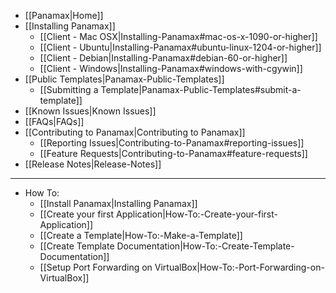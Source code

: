 * [[Panamax|Home]]
* [[Installing Panamax]]
  * [[Client - Mac OSX|Installing-Panamax#mac-os-x-1090-or-higher]]
  * [[Client - Ubuntu|Installing-Panamax#ubuntu-linux-1204-or-higher]]
  * [[Client - Debian|Installing-Panamax#debian-60-or-higher]]
  * [[Client - Windows|Installing-Panamax#windows-with-cgywin]]
* [[Public Templates|Panamax-Public-Templates]]
  * [[Submitting a Template|Panamax-Public-Templates#submit-a-template]]
* [[Known Issues|Known Issues]]
* [[FAQs|FAQs]]
* [[Contributing to Panamax|Contributing to Panamax]]
  * [[Reporting Issues|Contributing-to-Panamax#reporting-issues]]
  * [[Feature Requests|Contributing-to-Panamax#feature-requests]]
* [[Release Notes|Release-Notes]]

***

* How To:
  * [[Install Panamax|Installing Panamax]]
  * [[Create your first Application|How-To:-Create-your-first-Application]]
  * [[Create a Template|How-To:-Make-a-Template]]
  * [[Create Template Documentation|How-To:-Create-Template-Documentation]]
  * [[Setup Port Forwarding on VirtualBox|How-To:-Port-Forwarding-on-VirtualBox]]
